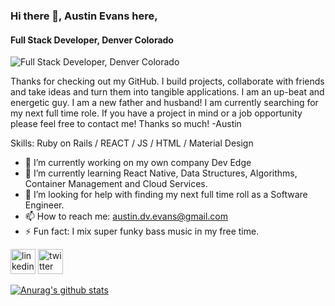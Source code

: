 ### Hi there 👋, Austin Evans here,
#### Full Stack Developer, Denver Colorado
![Full Stack Developer, Denver Colorado](https://pbs.twimg.com/profile_banners/1302282274302435328/1606586299/600x200)

Thanks for checking out my GitHub. I build projects, collaborate with friends and take ideas and turn them into tangible applications. I am an up-beat and energetic guy. I am a new father and husband! I am currently searching for my next full time role. If you have a project in mind or a job opportunity please feel free to contact me! Thanks so much! 
-Austin

Skills:  Ruby on Rails / REACT / JS / HTML / Material Design

- 🔭 I’m currently working on my own company Dev Edge 
- 🌱 I’m currently learning React Native, Data Structures, Algorithms, Container Management and Cloud Services. 
- 🤔 I’m looking for help with finding my next full time roll as a Software Engineer. 
- 📫 How to reach me: austin.dv.evans@gmail.com 
- ⚡ Fun fact: I mix super funky bass music in my free time. 


[<img src='https://cdn.jsdelivr.net/npm/simple-icons@3.0.1/icons/linkedin.svg' alt='linkedin' height='40'>](https://www.linkedin.com/in/Austin-DV-Evans/)  [<img src='https://cdn.jsdelivr.net/npm/simple-icons@3.0.1/icons/twitter.svg' alt='twitter' height='40'>](https://twitter.com/@AustinDVEvans)  



[![Anurag's github stats](https://github-readme-stats.vercel.app/api?username=austin-dv-evans)](https://github.com/anuraghazra/github-readme-stats)

<!--
**Austin-dv-Evans/Austin-dv-Evans** is a ✨ _special_ ✨ repository because its `README.md` (this file) appears on your GitHub profile.

Here are some ideas to get you started:

- 🔭 I’m currently working on ...
- 🌱 I’m currently learning ...
- 👯 I’m looking to collaborate on ...
- 🤔 I’m looking for help with ...
- 💬 Ask me about ...
- 📫 How to reach me: ...
- 😄 Pronouns: ...
- ⚡ Fun fact: ...
-->
